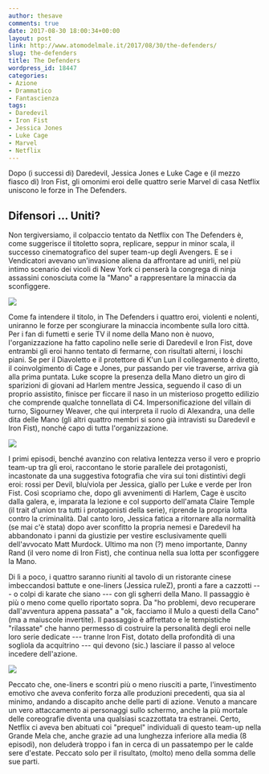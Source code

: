 ```yaml
---
author: thesave
comments: true
date: 2017-08-30 18:00:34+00:00
layout: post
link: http://www.atomodelmale.it/2017/08/30/the-defenders/
slug: the-defenders
title: The Defenders
wordpress_id: 18447
categories:
- Azione
- Drammatico
- Fantascienza
tags:
- Daredevil
- Iron Fist
- Jessica Jones
- Luke Cage
- Marvel
- Netflix
---
```


Dopo (i successi di) Daredevil, Jessica Jones e Luke Cage e (il mezzo fiasco di) Iron Fist, gli omonimi eroi delle quattro serie Marvel di casa Netflix uniscono le forze in The Defenders.



## Difensori ... Uniti?



Non tergiversiamo, il colpaccio tentato da Netflix con The Defenders è, come suggerisce il titoletto sopra, replicare, seppur in minor scala, il successo cinematografico del super team-up degli Avengers. E se i Vendicatori avevano un'invasione aliena da affrontare ad unirli, nel più intimo scenario dei vicoli di New York ci penserà la congrega di ninja assassini conosciuta come la "Mano" a rappresentare la minaccia da sconfiggere.

![](http://www.atomodelmale.it/wp-content/uploads/2017/08/the-defenders-001.jpg)

Come fa intendere il titolo, in The Defenders i quattro eroi, violenti e nolenti, uniranno le forze per scongiurare la minaccia incombente sulla loro città. Per i fan di fumetti e serie TV il nome della Mano non è nuovo, l'organizzazione ha fatto capolino nelle serie di Daredevil e Iron Fist, dove entrambi gli eroi hanno tentato di fermarne, con risultati alterni, i loschi piani. Se per il Diavoletto e il protettore di K'un Lun il collegamento è diretto, il coinvolgimento di Cage e Jones, pur passando per vie traverse, arriva già alla prima puntata. Luke scopre la presenza della Mano dietro un giro di sparizioni di giovani ad Harlem mentre Jessica, seguendo il caso di un proprio assistito, finisce per ficcare il naso in un misterioso progetto edilizio che comprende qualche tonnellata di C4. Impersonificazione del villain di turno, Sigourney Weaver, che qui interpreta il ruolo di Alexandra, una delle dita delle Mano (gli altri quattro membri si sono già intravisti su Daredevil e Iron Fist), nonché capo di tutta l'organizzazione.

![](http://www.atomodelmale.it/wp-content/uploads/2017/08/the-defenders-002.jpg)

I primi episodi, benché avanzino con relativa lentezza verso il vero e proprio team-up tra gli eroi, raccontano le storie parallele dei protagonisti, incastonate da una suggestiva fotografia che vira sui toni distintivi degli eroi: rossi per Devil, blu/viola per Jessica, giallo per Luke e verde per Iron Fist. Così scopriamo che, dopo gli avvenimenti di Harlem, Cage è uscito dalla galera, e, imparata la lezione e col supporto dell'amata Claire Temple (il trait d'union tra tutti i protagonisti della serie), riprende la propria lotta contro la criminalità. Dal canto loro, Jessica fatica a ritornare alla normalità (se mai c'è stata) dopo aver sconfitto la propria nemesi e Daredevil ha abbandonato i panni da giustizie per vestire esclusivamente quelli dell'avvocato Matt Murdock. Ultimo ma non (?) meno importante, Danny Rand (il vero nome di Iron Fist), che continua nella sua lotta per sconfiggere la Mano.



Di lì a poco, i quattro saranno riuniti al tavolo di un ristorante cinese imbeccandosi battute e one-liners (Jessica ruleZ), pronti a fare a cazzotti --- o colpi di karate che siano --- con gli sgherri della Mano. Il passaggio è più o meno come quello riportato sopra. Da "ho problemi, devo recuperare dall'avventura appena passata" a "ok, facciamo il Mulo a questi della Cano" (ma a maiuscole invertite). Il passaggio è affrettato e le tempistiche "rilassate" che hanno permesso di costruire la personalità degli eroi nelle loro serie dedicate --- tranne Iron Fist, dotato della profondità di una sogliola da acquitrino --- qui devono (sic.) lasciare il passo al veloce incedere dell'azione.

![](http://www.atomodelmale.it/wp-content/uploads/2017/08/the-defenders-003.jpg)

Peccato che, one-liners e scontri più o meno riusciti a parte, l'investimento emotivo che aveva conferito forza alle produzioni precedenti, qua sia al minimo, andando a discapito anche delle parti di azione. Venuto a mancare un vero attaccamento ai personaggi sullo schermo, anche la più mortale delle coreografie diventa una qualsiasi scazzottata tra estranei. Certo, Netflix ci aveva ben abituati coi "prequel" individuali di questo team-up nella Grande Mela che, anche grazie ad una lunghezza inferiore alla media (8 episodi), non deluderà troppo i fan in cerca di un passatempo per le calde sere d'estate. Peccato solo per il risultato, (molto) meno della somma delle sue parti.
